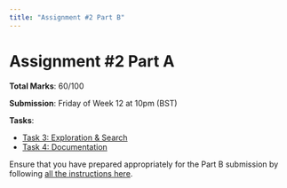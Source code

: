 ```yaml
---
title: "Assignment #2 Part B"
---
```


# Assignment #2 Part A

**Total Marks**: 60/100

**Submission**: Friday of Week 12 at 10pm (BST)

**Tasks**:

* [Task 3: Exploration & Search](./task3.md)
* [Task 4: Documentation](./task4.md)

Ensure that you have prepared appropriately for the Part B submission by following [all the instructions here](../assessment.md).